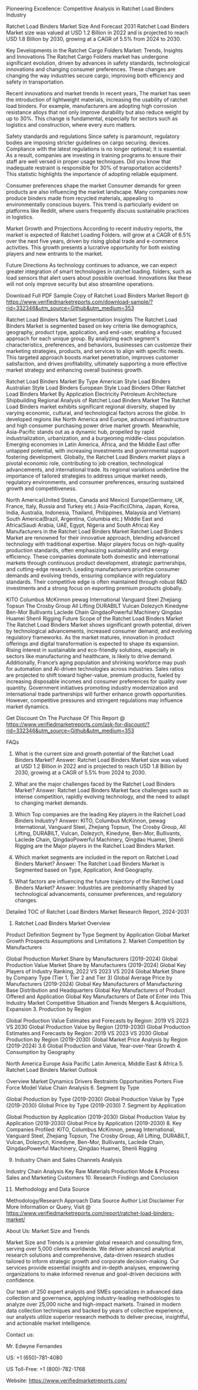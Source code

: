 Pioneering Excellence: Competitive Analysis in Ratchet Load Binders Industry


Ratchet Load Binders Market Size And Forecast 2031
Ratchet Load Binders Market size was valued at USD 1.2 Billion in 2022 and is projected to reach USD 1.8 Billion by 2030, growing at a CAGR of 5.5% from 2024 to 2030.

Key Developments in the Ratchet Cargo Folders Market: Trends, Insights and Innovations
The Ratchet Cargo Folders market has undergone significant evolution, driven by advances in safety standards, technological innovations and changing consumer preferences. These changes are changing the way industries secure cargo, improving both efficiency and safety in transportation.

Recent innovations and market trends
In recent years, The market has seen the introduction of lightweight materials, increasing the usability of ratchet load binders. For example, manufacturers are adopting high corrosion resistance alloys that not only improve durability but also reduce weight by up to 30%. This change is fundamental, especially for sectors such as logistics and construction, where every euro matters.

Safety standards and regulations
Since safety is paramount, regulatory bodies are imposing stricter guidelines on cargo securing. devices. Compliance with the latest regulations is no longer optional; It is essential. As a result, companies are investing in training programs to ensure their staff are well versed in proper usage techniques. Did you know that inadequate restraint is responsible for 30% of transportation accidents? This statistic highlights the importance of adopting reliable equipment.

Consumer preferences shape the market
Consumer demands for green products are also influencing the market landscape. Many companies now produce binders made from recycled materials, appealing to environmentally conscious buyers. This trend is particularly evident on platforms like Reddit, where users frequently discuss sustainable practices in logistics.

Market Growth and Projections
According to recent industry reports, the market is expected of Ratchet Loading Folders. will grow at a CAGR of 6.5% over the next five years, driven by rising global trade and e-commerce activities. This growth presents a lucrative opportunity for both existing players and new entrants to the market.

Future Directions
As technology continues to advance, we can expect greater integration of smart technologies in ratchet loading. folders, such as load sensors that alert users about possible overload. Innovations like these will not only improve security but also streamline operations.

Download Full PDF Sample Copy of Ratchet Load Binders Market Report @ https://www.verifiedmarketreports.com/download-sample/?rid=332346&utm_source=Github&utm_medium=353

Ratchet Load Binders Market Segmentation Insights
The Ratchet Load Binders Market is segmented based on key criteria like demographics, geography, product type, application, and end-user, enabling a focused approach for each unique group. By analyzing each segment's characteristics, preferences, and behaviors, businesses can customize their marketing strategies, products, and services to align with specific needs. This targeted approach boosts market penetration, improves customer satisfaction, and drives profitability, ultimately supporting a more effective market strategy and enhancing overall business growth.

Ratchet Load Binders Market By Type
American Style Load Binders
Australian Style Load Binders
European Style Load Binders
Other
Ratchet Load Binders Market By Application
Electricity
Petroleum
Architecture
Shipbuilding
Regional Analysis of Ratchet Load Binders Market
The Ratchet Load Binders market exhibits significant regional diversity, shaped by varying economic, cultural, and technological factors across the globe. In developed regions like North America and Europe, advanced infrastructure and high consumer purchasing power drive market growth. Meanwhile, Asia-Pacific stands out as a dynamic hub, propelled by rapid industrialization, urbanization, and a burgeoning middle-class population. Emerging economies in Latin America, Africa, and the Middle East offer untapped potential, with increasing investments and governmental support fostering development. Globally, the Ratchet Load Binders market plays a pivotal economic role, contributing to job creation, technological advancements, and international trade. Its regional variations underline the importance of tailored strategies to address unique market needs, regulatory environments, and consumer preferences, ensuring sustained growth and competitiveness.

North America(United States, Canada and Mexico)
Europe(Germany, UK, France, Italy, Russia and Turkey etc.)
Asia-Pacific(China, Japan, Korea, India, Australia, Indonesia, Thailand, Philippines, Malaysia and Vietnam)
South America(Brazil, Argentina, Columbia etc.)
Middle East and Africa(Saudi Arabia, UAE, Egypt, Nigeria and South Africa)
Key Manufacturers in the Ratchet Load Binders Market
Ratchet Load Binders Market are renowned for their innovative approach, blending advanced technology with traditional expertise. Major players focus on high-quality production standards, often emphasizing sustainability and energy efficiency. These companies dominate both domestic and international markets through continuous product development, strategic partnerships, and cutting-edge research. Leading manufacturers prioritize consumer demands and evolving trends, ensuring compliance with regulatory standards. Their competitive edge is often maintained through robust R&D investments and a strong focus on exporting premium products globally.

KITO
Columbus McKinnon
pewag International
Vanguard Steel
Zhejiang Topsun
The Crosby Group
All Lifting
DURABILT
Vulcan
Dolezych
Kinedyne
Ben-Mor
Bullivants
Laclede Chain
QingdaoPowerful Machinery
Qingdao Huamei
Shenli Rigging
Future Scope of the Ratchet Load Binders Market
The Ratchet Load Binders Market shows significant growth potential, driven by technological advancements, increased consumer demand, and evolving regulatory frameworks. As the market matures, innovation in product offerings and digital transformation is expected to shape its expansion. Rising interest in sustainable and eco-friendly solutions, especially in sectors like manufacturing and healthcare, is likely to drive demand. Additionally, France’s aging population and shrinking workforce may push for automation and AI-driven technologies across industries. Sales ratios are projected to shift toward higher-value, premium products, fueled by increasing disposable incomes and consumer preferences for quality over quantity. Government initiatives promoting industry modernization and international trade partnerships will further enhance growth opportunities. However, competitive pressures and stringent regulations may influence market dynamics.

Get Discount On The Purchase Of This Report @ https://www.verifiedmarketreports.com/ask-for-discount/?rid=332346&utm_source=Github&utm_medium=353

FAQs
1. What is the current size and growth potential of the Ratchet Load Binders Market?
Answer: Ratchet Load Binders Market size was valued at USD 1.2 Billion in 2022 and is projected to reach USD 1.8 Billion by 2030, growing at a CAGR of 5.5% from 2024 to 2030.

2. What are the major challenges faced by the Ratchet Load Binders Market?
Answer: Ratchet Load Binders Market face challenges such as intense competition, rapidly evolving technology, and the need to adapt to changing market demands.

3. Which Top companies are the leading Key players in the Ratchet Load Binders Industry?
Answer: KITO, Columbus McKinnon, pewag International, Vanguard Steel, Zhejiang Topsun, The Crosby Group, All Lifting, DURABILT, Vulcan, Dolezych, Kinedyne, Ben-Mor, Bullivants, Laclede Chain, QingdaoPowerful Machinery, Qingdao Huamei, Shenli Rigging are the Major players in the Ratchet Load Binders Market.

4. Which market segments are included in the report on Ratchet Load Binders Market?
Answer: The Ratchet Load Binders Market is Segmented based on Type, Application, And Geography.

5. What factors are influencing the future trajectory of the Ratchet Load Binders Market?
Answer: Industries are predominantly shaped by technological advancements, consumer preferences, and regulatory changes.

Detailed TOC of Ratchet Load Binders Market Research Report, 2024-2031
1. Ratchet Load Binders Market Overview

Product Definition
Segment by Type
Segment by Application
Global Market Growth Prospects
Assumptions and Limitations
2. Market Competition by Manufacturers

Global Production Market Share by Manufacturers (2019-2024)
Global Production Value Market Share by Manufacturers (2019-2024)
Global Key Players of Industry Ranking, 2022 VS 2023 VS 2024
Global Market Share by Company Type (Tier 1, Tier 2 and Tier 3)
Global Average Price by Manufacturers (2019-2024)
Global Key Manufacturers of Manufacturing Base Distribution and Headquarters
Global Key Manufacturers of Product Offered and Application
Global Key Manufacturers of Date of Enter into This Industry
Market Competitive Situation and Trends
Mergers & Acquisitions, Expansion
3. Production by Region

Global Production Value Estimates and Forecasts by Region: 2019 VS 2023 VS 2030
Global Production Value by Region (2019-2030)
Global Production Estimates and Forecasts by Region: 2019 VS 2023 VS 2030
Global Production by Region (2019-2030)
Global Market Price Analysis by Region (2019-2024) 3.6 Global Production and Value, Year-over-Year Growth
4. Consumption by Geography

North America
Europe
Asia Pacific
Latin America, Middle East & Africa
5. Ratchet Load Binders Market Outlook

Overview
Market Dynamics
Drivers
Restraints
Opportunities
Porters Five Force Model
Value Chain Analysis 
6. Segment by Type

Global Production by Type (2019-2030)
Global Production Value by Type (2019-2030)
Global Price by Type (2019-2030)
7. Segment by Application

Global Production by Application (2019-2030)
Global Production Value by Application (2019-2030)
Global Price by Application (2019-2030)
8. Key Companies Profiled: KITO, Columbus McKinnon, pewag International, Vanguard Steel, Zhejiang Topsun, The Crosby Group, All Lifting, DURABILT, Vulcan, Dolezych, Kinedyne, Ben-Mor, Bullivants, Laclede Chain, QingdaoPowerful Machinery, Qingdao Huamei, Shenli Rigging

9. Industry Chain and Sales Channels Analysis

Industry Chain Analysis
Key Raw Materials
Production Mode & Process
Sales and Marketing
Customers
10. Research Findings and Conclusion

11. Methodology and Data Source

Methodology/Research Approach
Data Source
Author List
Disclaimer
For More Information or Query, Visit @ https://www.verifiedmarketreports.com/report/ratchet-load-binders-market/

About Us: Market Size and Trends

Market Size and Trends is a premier global research and consulting firm, serving over 5,000 clients worldwide. We deliver advanced analytical research solutions and comprehensive, data-driven research studies tailored to inform strategic growth and corporate decision-making. Our services provide essential insights and in-depth analyses, empowering organizations to make informed revenue and goal-driven decisions with confidence.

Our team of 250 expert analysts and SMEs specializes in advanced data collection and governance, applying industry-leading methodologies to analyze over 25,000 niche and high-impact markets. Trained in modern data collection techniques and backed by years of collective experience, our analysts utilize superior research methods to deliver precise, insightful, and actionable market intelligence.

Contact us:

Mr. Edwyne Fernandes

US: +1 (650)-781-4080

US Toll-Free: +1 (800)-782-1768

Website: https://www.verifiedmarketreports.com/

